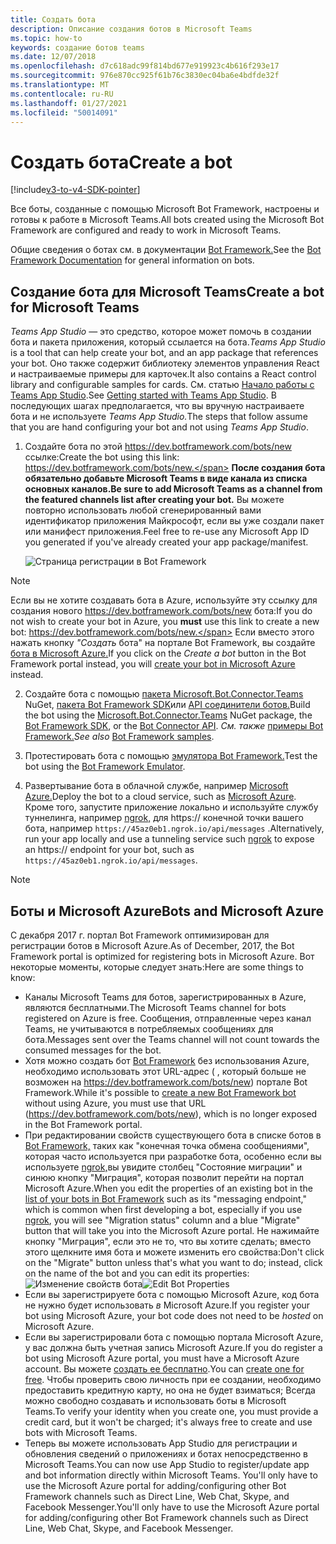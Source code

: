 ```yaml
---
title: Создать бота
description: Описание создания ботов в Microsoft Teams
ms.topic: how-to
keywords: создание ботов teams
ms.date: 12/07/2018
ms.openlocfilehash: d7c618adc99f814bd677e919923c4b616f293e17
ms.sourcegitcommit: 976e870cc925f61b76c3830ec04ba6e4bdfde32f
ms.translationtype: MT
ms.contentlocale: ru-RU
ms.lasthandoff: 01/27/2021
ms.locfileid: "50014091"
---
```

# <a name="create-a-bot"></a><span data-ttu-id="9cf34-104">Создать бота</span><span class="sxs-lookup"><span data-stu-id="9cf34-104">Create a bot</span></span>

[!include[v3-to-v4-SDK-pointer](~/includes/v3-to-v4-pointer-bots.md)]

<span data-ttu-id="9cf34-105">Все боты, созданные с помощью Microsoft Bot Framework, настроены и готовы к работе в Microsoft Teams.</span><span class="sxs-lookup"><span data-stu-id="9cf34-105">All bots created using the Microsoft Bot Framework are configured and ready to work in Microsoft Teams.</span></span>

<span data-ttu-id="9cf34-106">Общие сведения о ботах см. в документации [Bot Framework.](/azure/bot-service/?view=azure-bot-service-3.0)</span><span class="sxs-lookup"><span data-stu-id="9cf34-106">See the [Bot Framework Documentation](/azure/bot-service/?view=azure-bot-service-3.0) for general information on bots.</span></span>

## <a name="create-a-bot-for-microsoft-teams"></a><span data-ttu-id="9cf34-107">Создание бота для Microsoft Teams</span><span class="sxs-lookup"><span data-stu-id="9cf34-107">Create a bot for Microsoft Teams</span></span>

<span data-ttu-id="9cf34-108">*Teams App Studio* — это средство, которое может помочь в создании бота и пакета приложения, который ссылается на бота.</span><span class="sxs-lookup"><span data-stu-id="9cf34-108">*Teams App Studio* is a tool that can help create your bot, and an app package that references your bot.</span></span> <span data-ttu-id="9cf34-109">Оно также содержит библиотеку элементов управления React и настраиваемые примеры для карточек.</span><span class="sxs-lookup"><span data-stu-id="9cf34-109">It also contains a React control library and configurable samples for cards.</span></span> <span data-ttu-id="9cf34-110">См. статью [Начало работы с Teams App Studio](~/concepts/build-and-test/app-studio-overview.md).</span><span class="sxs-lookup"><span data-stu-id="9cf34-110">See [Getting started with Teams App Studio](~/concepts/build-and-test/app-studio-overview.md).</span></span> <span data-ttu-id="9cf34-111">В последующих шагах предполагается, что вы вручную настраиваете бота и не используете *Teams App Studio.*</span><span class="sxs-lookup"><span data-stu-id="9cf34-111">The steps that follow assume that you are hand configuring your bot and not using *Teams App Studio*.</span></span>

1. <span data-ttu-id="9cf34-112">Создайте бота по этой https://dev.botframework.com/bots/new ссылке:</span><span class="sxs-lookup"><span data-stu-id="9cf34-112">Create the bot using this link: https://dev.botframework.com/bots/new.</span></span> <span data-ttu-id="9cf34-113">**После создания бота обязательно добавьте Microsoft Teams в виде канала из списка основных каналов.**</span><span class="sxs-lookup"><span data-stu-id="9cf34-113">**Be sure to add Microsoft Teams as a channel from the featured channels list after creating your bot.**</span></span> <span data-ttu-id="9cf34-114">Вы можете повторно использовать любой сгенерированный вами идентификатор приложения Майкрософт, если вы уже создали пакет или манифест приложения.</span><span class="sxs-lookup"><span data-stu-id="9cf34-114">Feel free to re-use any Microsoft App ID you generated if you've already created your app package/manifest.</span></span>

   ![Страница регистрации в Bot Framework](~/assets/images/bots/bfregister.png)

> [!NOTE]
> <span data-ttu-id="9cf34-116">Если вы не хотите создавать бота  в Azure, используйте эту ссылку для создания нового https://dev.botframework.com/bots/new бота:</span><span class="sxs-lookup"><span data-stu-id="9cf34-116">If you do not wish to create your bot in Azure, you **must** use this link to create a new bot: https://dev.botframework.com/bots/new.</span></span> <span data-ttu-id="9cf34-117">Если вместо этого нажать кнопку *"Создать* бота" на портале Bot Framework, вы создайте [бота в Microsoft Azure.](#bots-and-microsoft-azure)</span><span class="sxs-lookup"><span data-stu-id="9cf34-117">If you click on the *Create a bot* button in the Bot Framework portal instead, you will [create your bot in Microsoft Azure](#bots-and-microsoft-azure) instead.</span></span>

2. <span data-ttu-id="9cf34-118">Создайте бота с помощью [пакета Microsoft.Bot.Connector.Teams](https://www.nuget.org/packages/Microsoft.Bot.Connector.Teams) NuGet, [пакета Bot Framework SDK](https://github.com/microsoft/botframework-sdk)или [API соединители ботов.](https://docs.microsoft.com/bot-framework/rest-api/bot-framework-rest-connector-api-reference)</span><span class="sxs-lookup"><span data-stu-id="9cf34-118">Build the bot using the [Microsoft.Bot.Connector.Teams](https://www.nuget.org/packages/Microsoft.Bot.Connector.Teams) NuGet package, the  [Bot Framework SDK](https://github.com/microsoft/botframework-sdk), or the [Bot Connector API](https://docs.microsoft.com/bot-framework/rest-api/bot-framework-rest-connector-api-reference).</span></span> <span data-ttu-id="9cf34-119">*См. также* [примеры Bot Framework.](https://github.com/Microsoft/BotBuilder-Samples/blob/master/README.md)</span><span class="sxs-lookup"><span data-stu-id="9cf34-119">*See also* [Bot Framework samples](https://github.com/Microsoft/BotBuilder-Samples/blob/master/README.md).</span></span>

3. <span data-ttu-id="9cf34-120">Протестировать бота с помощью [эмулятора Bot Framework.](https://docs.microsoft.com/bot-framework/debug-bots-emulator)</span><span class="sxs-lookup"><span data-stu-id="9cf34-120">Test the bot using the [Bot Framework Emulator](https://docs.microsoft.com/bot-framework/debug-bots-emulator).</span></span>

4. <span data-ttu-id="9cf34-121">Развертывание бота в облачной службе, например [Microsoft Azure.](https://azure.microsoft.com/)</span><span class="sxs-lookup"><span data-stu-id="9cf34-121">Deploy the bot to a cloud service, such as [Microsoft Azure](https://azure.microsoft.com/).</span></span> <span data-ttu-id="9cf34-122">Кроме того, запустите приложение локально и используйте службу туннелинга, например [ngrok,](https://ngrok.com) для https:// конечной точки вашего бота, например `https://45az0eb1.ngrok.io/api/messages` .</span><span class="sxs-lookup"><span data-stu-id="9cf34-122">Alternatively, run your app locally and use a tunneling service such [ngrok](https://ngrok.com) to expose an https:// endpoint for your bot, such as `https://45az0eb1.ngrok.io/api/messages`.</span></span>

> [!NOTE]
> ## <a name="bots-and-microsoft-azure"></a><span data-ttu-id="9cf34-123">Боты и Microsoft Azure</span><span class="sxs-lookup"><span data-stu-id="9cf34-123">Bots and Microsoft Azure</span></span>
> <span data-ttu-id="9cf34-124">С декабря 2017 г. портал Bot Framework оптимизирован для регистрации ботов в Microsoft Azure.</span><span class="sxs-lookup"><span data-stu-id="9cf34-124">As of December, 2017, the Bot Framework portal is optimized for registering bots in Microsoft Azure.</span></span> <span data-ttu-id="9cf34-125">Вот некоторые моменты, которые следует знать:</span><span class="sxs-lookup"><span data-stu-id="9cf34-125">Here are some things to know:</span></span>
>
> * <span data-ttu-id="9cf34-126">Каналы Microsoft Teams для ботов, зарегистрированных в Azure, являются бесплатными.</span><span class="sxs-lookup"><span data-stu-id="9cf34-126">The Microsoft Teams channel for bots registered on Azure is free.</span></span> <span data-ttu-id="9cf34-127">Сообщения, отправленные через канал Teams, не учитываются в потребляемых сообщениях для бота.</span><span class="sxs-lookup"><span data-stu-id="9cf34-127">Messages sent over the Teams channel will not count towards the consumed messages for the bot.</span></span>
> * <span data-ttu-id="9cf34-128">Хотя можно создать бот [Bot Framework](https://dev.botframework.com/bots/new) без использования Azure, необходимо использовать этот URL-адрес ( , который больше не возможен на https://dev.botframework.com/bots/new) портале Bot Framework.</span><span class="sxs-lookup"><span data-stu-id="9cf34-128">While it's possible to [create a new Bot Framework bot](https://dev.botframework.com/bots/new) without using Azure, you must use that URL (https://dev.botframework.com/bots/new), which is no longer exposed in the Bot Framework portal.</span></span>
> * <span data-ttu-id="9cf34-129">При редактировании свойств существующего бота в списке ботов в [Bot Framework,](https://dev.botframework.com/bots) таких как "конечная точка обмена сообщениями", которая часто используется при разработке бота, особенно если вы используете [ngrok,](https://ngrok.com)вы увидите столбец "Состояние миграции" и синюю кнопку "Миграция", которая позволит перейти на портал Microsoft Azure.</span><span class="sxs-lookup"><span data-stu-id="9cf34-129">When you edit the properties of an existing bot in the [list of your bots in Bot Framework](https://dev.botframework.com/bots) such as its "messaging endpoint," which is common when first developing a bot, especially if you use [ngrok](https://ngrok.com), you will see "Migration status" column and a blue "Migrate" button that will take you into the Microsoft Azure portal.</span></span> <span data-ttu-id="9cf34-130">Не нажимайте кнопку "Миграция", если это не то, что вы хотите сделать; вместо этого щелкните имя бота и можете изменить его свойства:</span><span class="sxs-lookup"><span data-stu-id="9cf34-130">Don't click on the "Migrate" button unless that's what you want to do; instead, click on the name of the bot and you can edit its properties:</span></span></br>
   <span data-ttu-id="9cf34-131">![Изменение свойств бота](~/assets/images/bots/bf-migrate-bot-to-azure.png)</span><span class="sxs-lookup"><span data-stu-id="9cf34-131">![Edit Bot Properties](~/assets/images/bots/bf-migrate-bot-to-azure.png)</span></span>
> * <span data-ttu-id="9cf34-132">Если вы зарегистрируете бота с помощью Microsoft Azure, код бота не нужно будет использовать *в* Microsoft Azure.</span><span class="sxs-lookup"><span data-stu-id="9cf34-132">If you register your bot using Microsoft Azure, your bot code does not need to be *hosted* on Microsoft Azure.</span></span>
> * <span data-ttu-id="9cf34-133">Если вы зарегистрировали бота с помощью портала Microsoft Azure, у вас должна быть учетная запись Microsoft Azure.</span><span class="sxs-lookup"><span data-stu-id="9cf34-133">If you do register a bot using Microsoft Azure portal, you must have a Microsoft Azure account.</span></span> <span data-ttu-id="9cf34-134">Вы можете [создать ее бесплатно](https://azure.microsoft.com/free/).</span><span class="sxs-lookup"><span data-stu-id="9cf34-134">You can [create one for free](https://azure.microsoft.com/free/).</span></span> <span data-ttu-id="9cf34-135">Чтобы проверить свою личность при ее создании, необходимо предоставить кредитную карту, но она не будет взиматься; Всегда можно свободно создавать и использовать боты в Microsoft Teams.</span><span class="sxs-lookup"><span data-stu-id="9cf34-135">To verify your identity when you create one, you must provide a credit card, but it won't be charged; it's always free to create and use bots with Microsoft Teams.</span></span>
> * <span data-ttu-id="9cf34-136">Теперь вы можете использовать App Studio для регистрации и обновления сведений о приложениях и ботах непосредственно в Microsoft Teams.</span><span class="sxs-lookup"><span data-stu-id="9cf34-136">You can now use App Studio to register/update app and bot information directly within Microsoft Teams.</span></span> <span data-ttu-id="9cf34-137">You'll only have to use the Microsoft Azure portal for adding/configuring other Bot Framework channels such as Direct Line, Web Chat, Skype, and Facebook Messenger.</span><span class="sxs-lookup"><span data-stu-id="9cf34-137">You'll only have to use the Microsoft Azure portal for adding/configuring other Bot Framework channels such as Direct Line, Web Chat, Skype, and Facebook Messenger.</span></span>
